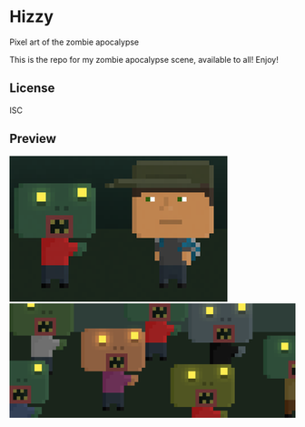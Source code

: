 # Hizzy

Pixel art of the zombie apocalypse

This is the repo for my zombie apocalypse scene, available to all! Enjoy!

## License

ISC

## Preview

![Hug Pls!](hugplz.png)
![Preview image](preview.png)
